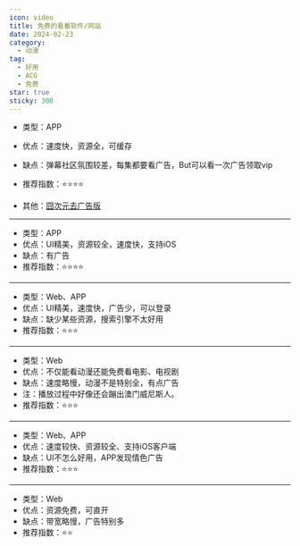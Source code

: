 ```yaml
---
icon: video
title: 免费的看番软件/网站
date: 2024-02-23
category:
  - 动漫
tag:
  - 好用
  - ACG
  - 免费
star: true
sticky: 300
---
```


<!-- more -->

<VPCard
title="囧次元"
desc="原樱花动漫APP"
logo="https://p0.qhimg.com/t0197960b4a26c3b9a2.png"
link="//jocy.tv/"
background="rgba(243, 170, 114, 0.31)"
/>

- 类型：APP
- 优点：速度快，资源全，可缓存
- 缺点：弹幕社区氛围较差，每集都要看广告，But可以看一次广告领取vip
- 推荐指数：⭐⭐⭐⭐  

- 其他：[囧次元去广告版](/docs/apk/jocy.md)

---

<VPCard
title="OmoFun"
desc="不知道哪个是原版了"
logo="//pic1.zhimg.com/80/v2-590986d0c3809b130e453b2907daaa9c_1440w.png"
link="//omoget.com/"
background="rgba(255, 182, 193, 0.2)"
/>

- 类型：APP
- 优点：UI精美，资源较全，速度快，支持iOS
- 缺点：有广告
- 推荐指数：⭐⭐⭐⭐

---

<VPCard
title="次元城动漫"
desc="充满对另一个世界的无尽幻想！"
logo="//npm.elemecdn.com/cycjs1@1.1.6/static/img/site.webp"
link="https://www.cycanime.com/"
background="rgba(192, 192, 192, 0.3)"
/>

- 类型：Web、APP
- 优点：UI精美，速度快，广告少，可以登录
- 缺点：缺少某些资源，搜索引擎不太好用
- 推荐指数：⭐⭐⭐

---

<VPCard
title="桃子影视"
desc="免费观看任何大剧"
logo="https://taozi007.com/upload/mxprocms/20240601-1/5d89849941a04db7d90d9755b7429e63.png"
link="//taozi007.com/"
background="rgba(255, 182, 193, 0.2)"
/>

- 类型：Web
- 优点：不仅能看动漫还能免费看电影、电视剧
- 缺点：速度略慢，动漫不是特别全，有点广告
- 注：播放过程中好像还会蹦出澳门威尼斯人。
- 推荐指数：⭐⭐⭐

---

<VPCard
title="AGE动漫"
desc="追番更有爱~"
logo="https://m.agedm.org/favicon.ico"
link="https://m.agedm.org/"
background="rgba(120, 118, 247, 0.2)"
/>

- 类型：Web、APP
- 优点：速度较快、资源较全、支持iOS客户端
- 缺点：UI不怎么好用，APP发现情色广告
- 推荐指数：⭐⭐⭐

---


<VPCard
title="樱花动漫"
desc="专注动漫的门户网站"
logo="http://m.iyinghua.io/js/20180601/favicon.ico"
link="http://m.iyinghua.io/"
background="rgba(255, 182, 193, 0.2)"
/>

- 类型：Web
- 优点：资源免费，可直开
- 缺点：带宽略慢，广告特别多
- 推荐指数：⭐⭐


<!-- @include: ../docs/apk/crack.md{27-} -->
